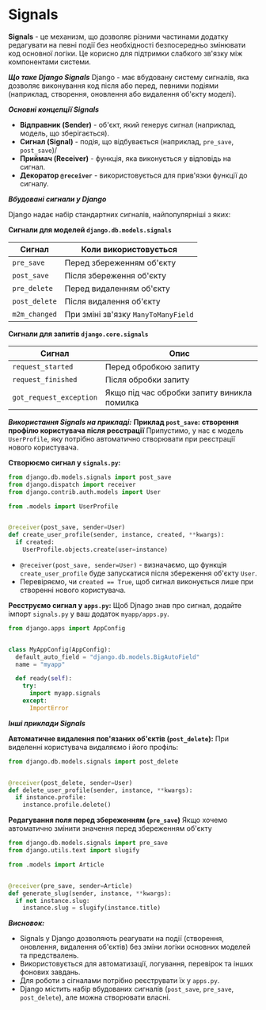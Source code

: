 # Signals

**Signals** - це механизм, що дозволяє різними частинами додатку редагувати на певні події без необхідності безпосередньо змінювати код основної логіки.
Це корисно для підтримки слабкого зв'язку між компонентами системи.

***Що таке Django Signals***
Django - має вбудовану систему сигналів, яка дозволяє виконування код після або перед, певними подіями (наприклад, створення, оновлення або видалення об'єкту моделі).

***Основні концепції Signals***

 - **Відправник (Sender)** - об'єкт, який генерує сигнал (наприклад, модель, що зберігається).
 - **Сигнал (Signal)** - подія, що відбувається (наприклад, `pre_save`, `post_save`)/
 - **Приймач (Receiver)** - функція, яка виконується у відповідь на сигнал.
 - **Декоратор `@receiver`** - використовується для прив'язки функції до сигналу.

***Вбудовані сигнали у Django***

Django надає набір стандартних сигналів, найпопулярніші з яких:

**Сигнали для моделей `django.db.models.signals`**

| Сигнал        | Коли використовується |
| -------------- | --------------------- |
| `pre_save` | Перед збереженням об'єкту   |
| `post_save` | Після збереження об'єкту   |
| `pre_delete` | Перед видаленням об'єкту  |
| `post_delete` | Після видалення об'єкту |  
| `m2m_changed` | При зміні зв'язку `ManyToManyField` |

**Сигнали для запитів `django.core.signals`**

| Сигнал           | Опис                                             |
| ---------------- | ------------------------------------------------ |
| `request_started`   | Перед обробкою запиту                         |
| `request_finished`    | Після обробки запиту                        |
| `got_request_exception` | Якщо під час обробки запиту виникла помилка |


***Використання Signals на прикладі:***
**Приклад `post_save`: створення профілю користувача після реєстрації**
Припустимо, у нас є модель `UserProfile`, яку потрібно автоматично створювати при реєстрації нового користувача.

**Створюємо сигнал у `signals.py`:**

```python
from django.db.models.signals import post_save
from django.dispatch import receiver
from django.contrib.auth.models import User

from .models import UserProfile


@receiver(post_save, sender=User)
def create_user_profile(sender, instance, created, **kwargs):
  if created:
    UserProfile.objects.create(user=instance)
```

 - `@receiver(post_save, sender=User)` - визначаємо, що функція `create_user_profile` буде запускатися після збереження об'єкту `User`.
 - Перевіряємо, чи `created == True`, щоб сигнал виконується лише при створенні нового користувача.

**Реєструємо сигнал у `apps.py`:**
Щоб Djnago знав про сигнал, додайте імпорт `signals.py` у ваш додаток `myapp/apps.py`.

```python
from django.apps import AppConfig


class MyAppConfig(AppConfig):
  default_auto_field = "django.db.models.BigAutoField"
  name = "myapp"

  def ready(self):
    try:
      import myapp.signals
    except:
      ImportError
```

***Інші приклади Signals***
  
**Автоматичне видалення пов'язаних об'єктів (`post_delete`):**
При виделенні користувача видаляємо і його профіль:

```python
from django.db.models.signals import post_delete


@receiver(post_delete, sender=User)
def delete_user_profile(sender, instance, **kwargs):
  if instance.profile:
    instance.profile.delete()
```

**Редагування поля перед збереженням (`pre_save`)**
Якщо хочемо автоматично змінити значення перед збереженням об'єкту

```python
from django.db.models.signals import pre_save
from django.utils.text import slugify

from .models import Article


@receiver(pre_save, sender=Article)
def generate_slug(sender, instance, **kwargs):
  if not instance.slug:
    instance.slug = slugify(instance.title)

```

***Висновок:***

- Signals у Django дозволяють реагувати на події (створення, оновлення, видалення об'єктів) без зміни логіки основних моделей та предствалень.
- Використовується для автоматизації, логування, перевірок та інших фонових завдань.
- Для роботи з сігналами потрібно реєструвати їх у `apps.py`.
- Django містить набір вбудованих сигналів (`post_save`, `pre_save`, `post_delete`), але можна створювати власні.
